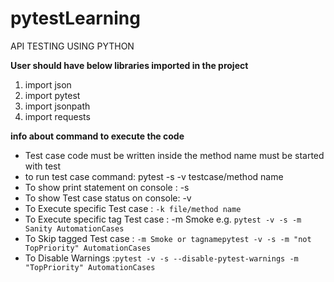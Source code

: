 # pytestLearning


API TESTING USING PYTHON

**User should have below libraries imported in the project**
1. import json
1. import pytest
1. import jsonpath
1. import requests

**info about command to execute the code**
-  Test case code must be written inside the method name must be started with test
-  to run test case command: pytest -s -v testcase/method name
-  To show print statement on console : -s
-  To show Test case status on console: -v
-  To Execute specific Test case : `-k file/method name`
-  To Execute specific tag Test case : -m Smoke  e.g.  `pytest -v -s -m Sanity AutomationCases`
- To Skip tagged Test case : `-m Smoke or tagnamepytest -v -s -m "not  TopPriority" AutomationCases`
- To Disable Warnings :`pytest -v -s --disable-pytest-warnings -m  "TopPriority" AutomationCases`

